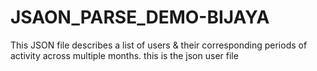 # JSAON_PARSE_DEMO-BIJAYA
This JSON file describes a list of users &amp; their corresponding periods of activity across multiple months.
this is the json user file
